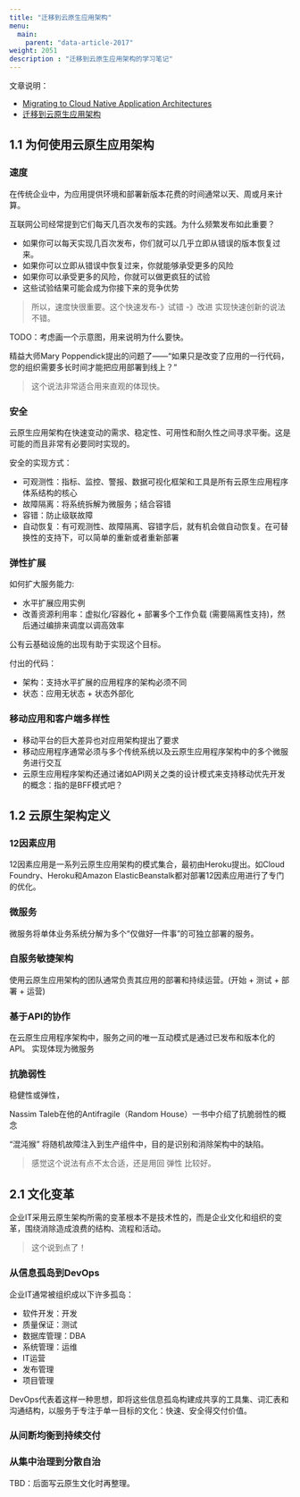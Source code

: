 ```yaml
---
title: "迁移到云原生应用架构"
menu:
  main:
    parent: "data-article-2017"
weight: 2051
description : "迁移到云原生应用架构的学习笔记"
---
```


文章说明：

- [Migrating to Cloud Native Application Architectures](https://content.pivotal.io/ebooks/migrating-to-cloud-native-application-architectures) 
- [迁移到云原生应用架构](https://jimmysong.io/migrating-to-cloud-native-application-architectures/) 

## 1.1 为何使用云原生应用架构

### 速度

在传统企业中，为应用提供环境和部署新版本花费的时间通常以天、周或月来计算。

互联网公司经常提到它们每天几百次发布的实践。为什么频繁发布如此重要？

- 如果你可以每天实现几百次发布，你们就可以几乎立即从错误的版本恢复过来。
- 如果你可以立即从错误中恢复过来，你就能够承受更多的风险
- 如果你可以承受更多的风险，你就可以做更疯狂的试验
- 这些试验结果可能会成为你接下来的竞争优势

> 所以，速度快很重要。这个快速发布-》试错 -》改进 实现快速创新的说法不错。

TODO：考虑画一个示意图，用来说明为什么要快。

精益大师Mary Poppendick提出的问题了——“如果只是改变了应用的一行代码，您的组织需要多长时间才能把应用部署到线上？“

> 这个说法非常适合用来直观的体现快。

### 安全

云原生应用架构在快速变动的需求、稳定性、可用性和耐久性之间寻求平衡。这是可能的而且非常有必要同时实现的。

安全的实现方式：

- 可观测性：指标、监控、警报、数据可视化框架和工具是所有云原生应用程序体系结构的核心
- 故障隔离：将系统拆解为微服务；结合容错
- 容错：防止级联故障
- 自动恢复：有可观测性、故障隔离、容错字后，就有机会做自动恢复。在可替换性的支持下，可以简单的重新或者重新部署

### 弹性扩展

如何扩大服务能力:

- 水平扩展应用实例
- 改善资源利用率：虚拟化/容器化 + 部署多个工作负载 (需要隔离性支持)，然后通过编排来调度以调高效率

公有云基础设施的出现有助于实现这个目标。

付出的代码：

- 架构：支持水平扩展的应用程序的架构必须不同
- 状态：应用无状态 + 状态外部化

### 移动应用和客户端多样性

- 移动平台的巨大差异也对应用架构提出了要求
- 移动应用程序通常必须与多个传统系统以及云原生应用程序架构中的多个微服务进行交互
- 云原生应用程序架构还通过诸如API网关之类的设计模式来支持移动优先开发的概念：指的是BFF模式吧？

## 1.2 云原生架构定义

### 12因素应用

12因素应用是一系列云原生应用架构的模式集合，最初由Heroku提出。如Cloud Foundry、Heroku和Amazon ElasticBeanstalk都对部署12因素应用进行了专门的优化。

### 微服务

微服务将单体业务系统分解为多个“仅做好一件事”的可独立部署的服务。

### 自服务敏捷架构

使用云原生应用架构的团队通常负责其应用的部署和持续运营。(开始 + 测试 + 部署 + 运营)

### 基于API的协作

在云原生应用程序架构中，服务之间的唯一互动模式是通过已发布和版本化的API。 实现体现为微服务

### 抗脆弱性

稳健性或弹性，

Nassim Taleb在他的Antifragile（Random House）一书中介绍了抗脆弱性的概念

“混沌猴” 将随机故障注入到生产组件中，目的是识别和消除架构中的缺陷。

> 感觉这个说法有点不太合适，还是用回 弹性 比较好。

## 2.1 文化变革

企业IT采用云原生架构所需的变革根本不是技术性的，而是企业文化和组织的变革，围绕消除造成浪费的结构、流程和活动。

> 这个说到点了！

### 从信息孤岛到DevOps

企业IT通常被组织成以下许多孤岛：

- 软件开发：开发
- 质量保证：测试
- 数据库管理：DBA
- 系统管理：运维
- IT运营
- 发布管理
- 项目管理

DevOps代表着这样一种思想，即将这些信息孤岛构建成共享的工具集、词汇表和沟通结构，以服务于专注于单一目标的文化：快速、安全得交付价值。 

### 从间断均衡到持续交付

### 从集中治理到分散自治

TBD：后面写云原生文化时再整理。








